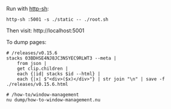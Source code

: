 Run with [http-sh](https://github.com/cablehead/http-sh):

```
http-sh :5001 -s ./static -- ./root.sh
```

Then visit: http://localhost:5001

To dump pages:

```nushell
# /releases/v0.15.6
stacks 03BDHSE4NJ8JC3NSYEC9RLWT3 --meta |
    from json |
    get clip.children |
    each {|id| stacks $id --html} |
    each {|x| $"<div>($x)</div>"} | str join "\n" | save -f ./releases/v0.15.6.html

# /how-to/window-management
nu dump/how-to-window-management.nu
```
